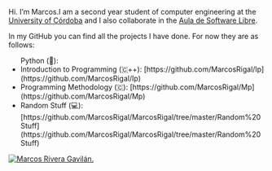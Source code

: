 Hi. I’m Marcos.I am a second year student of computer engineering at the [University of Córdoba](http://www.uco.es/) and I also collaborate in the [Aula de Software Libre](https://www.uco.es/aulasoftwarelibre/).

In my GitHub you can find all the projects I have done. For now they are as follows:

<ul>
</li>Python (🐍): <https://github.com/MarcosRigal/Python></li>
<li>Introduction to Programming (🇨++): [https://github.com/MarcosRigal/Ip](https://github.com/MarcosRigal/Ip)</li>
<li>Programming Methodology (🇨): [https://github.com/MarcosRigal/Mp](https://github.com/MarcosRigal/Mp)</li>
<li>Random Stuff (💻): [https://github.com/MarcosRigal/MarcosRigal/tree/master/Random%20Stuff](https://github.com/MarcosRigal/MarcosRigal/tree/master/Random%20Stuff)</li>
</ul>

[![Marcos Rivera Gavilán.](https://i.imgur.com/1WiLRYL.png)](https://www.uco.es/aulasoftwarelibre/consejo-asesor/)
